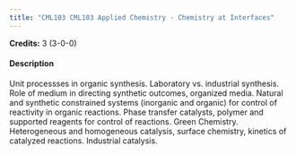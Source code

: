 ```yaml
---
title: "CML103 CML103 Applied Chemistry - Chemistry at Interfaces"
---
```

**Credits:** 3 (3-0-0)

#### Description
Unit processses in organic synthesis. Laboratory vs. industrial synthesis. Role of medium in directing synthetic outcomes, organized media. Natural and synthetic constrained systems (inorganic and organic) for control of reactivity in organic reactions. Phase transfer catalysts, polymer and supported reagents for control of reactions. Green Chemistry. Heterogeneous and homogeneous catalysis, surface chemistry, kinetics of catalyzed reactions. Industrial catalysis.